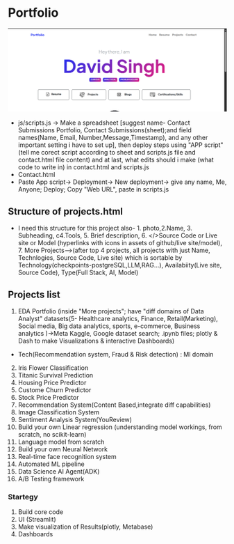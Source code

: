 # Portfolio
![alt text](assets/Portfolio.png)

- js/scripts.js -> 
Make a spreadsheet [suggest name- Contact Submissions Portfolio, Contact Submissions(sheet);and field names(Name, Email, Number,Message,Timestamp), and any other important setting i have to set up], then deploy steps using "APP script" (tell me corect script according to sheet and scripts.js file and contact.html file content) and at last, what edits should i make (what code to write in) in contact.html and scripts.js
- Contact.html
- Paste App script-> Deployment-> New deployment-> give any name, Me, Anyone; Deploy; Copy "Web URL", paste in scripts.js

## Structure of projects.html
- I need this structure for this project also- 1. photo,2.Name, 3. Subheading, c4.Tools, 5. Brief description, 6. </>Source Code or Live site or Model (hyperlinks with icons in assets of github/live site/model), 7. More Projects-->(after top 4 projects, all projects with just Name, Technlogies, Source Code, Live site) which is sortable by Technology(checkpoints-postgreSQL,LLM,RAG...), Availabiity(Live site, Source Code), Type(Full Stack, AI, Model)

## Projects list 
1. EDA Portfolio (inside "More projects"; have "diff domains of Data Analyst" datasets(5- Healthcare analytics, Finance, Retail(Marketing), Social media, Big data analytics, sports, e-commerce, Business analytics )->Meta Kaggle, Google dataset search; .ipynb files; plotly & Dash to make Visualizations & interactive Dashboards)
- Tech(Recommendatiion system, Fraud & Risk detection) : Ml domain
2. Iris Flower Classification
3. Titanic Survival Prediction
4. Housing Price Predictor
5. Custome Churn Predictor
6. Stock Price Predictor
7. Recommendation System(Content Based,integrate diff capabilities)
8. Image Classification System
9. Sentiment Analysis System(YouReview)
10. Build your own Linear regression (understanding model workings, from scratch, no scikit-learn)
11. Language model from scratch
12. Build your own Neural Network
13. Real-time face recognition system
14. Automated ML pipeline
15. Data Science AI Agent(ADK)
16. A/B Testing framework

### Startegy
1. Build core code
2. UI (Streamlit)
3. Make visualization of Results(plotly, Metabase)
4. Dashboards